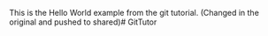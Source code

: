 This is the Hello World example from the git tutorial.
(Changed in the original and pushed to shared)# GitTutor

